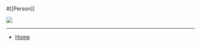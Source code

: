 #[[Person]]

![](https://martin.kleppmann.com/images/martin-kleppmann.jpg)

---

- [Home](https://martin.kleppmann.com/)